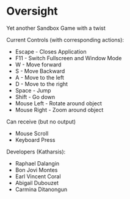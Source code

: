 # Oversight
Yet another Sandbox Game with a twist

Current Controls (with corresponding actions):
- Escape - Closes Application
- F11 - Switch Fullscreen and Window Mode
- W - Move forward
- S - Move Backward
- A - Move to the left
- D - Move to the right
- Space - Jump
- Shift - Go down
- Mouse Left - Rotate around object
- Mouse Right - Zoom around object

Can receive (but no output)
- Mouse Scroll
- Keyboard Press

Developers (Katharsis):
- Raphael Dalangin
- Bon Jovi Montes
- Earl Vincent Coral
- Abigail Dubouzet
- Carmina Ditanongun
